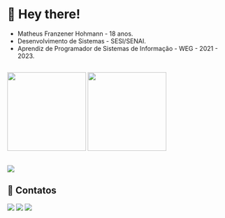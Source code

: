 # 👋 Hey there!

- Matheus Franzener Hohmann - 18 anos.
- Desenvolvimento de Sistemas - SESI/SENAI.
- Aprendiz de Programador de Sistemas de Informação - WEG - 2021 - 2023.

##

<div>
    <img height="180em" src="https://github-readme-stats.vercel.app/api?username=MatheusFranzener&show_icons=true&theme=dracula&include_all_commits=true&count_private=true"/>
    <img height="180em" src="https://github-readme-stats.vercel.app/api/top-langs/?username=MatheusFranzener&layout=compact&langs_count=7&theme=dracula"/>
</div>

##
  
<div>
   <p>
       <a href="https://skillicons.dev">
           <img src="https://skillicons.dev/icons?i=angular,react,js,ts,html,css,java,mysql,docker,nodejs,spring" />
       </a>
   </p>
</div>
  
## 📲 Contatos

<div> 
  <a href="https://www.instagram.com/matheus_franzener/" target="_blank"><img src="https://img.shields.io/badge/Instagram-E4405F?style=for-the-badge&logo=instagram&logoColor=white"></a>
  <a href="https://www.linkedin.com/in/matheus-franzener-hohmann-79214424b/" target="_blank"><img src="https://img.shields.io/badge/LinkedIn-0077B5?style=for-the-badge&logo=linkedin&logoColor=white"></a> 
  <a href = "mailto:franzener.math@gmail.com"><img src="https://img.shields.io/badge/Gmail-D14836?style=for-the-badge&logo=gmail&logoColor=white"></a>
</div>


